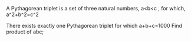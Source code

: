 A Pythagorean triplet is a set of three natural numbers, a<b<c , for which, a^2+b^2=c^2

There exists exactly one Pythagorean triplet for which  a+b+c=1000
Find product of abc;